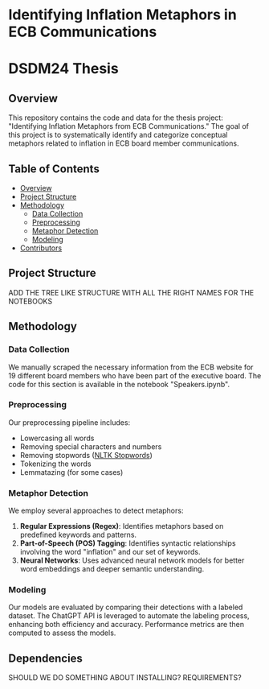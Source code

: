 # Identifying Inflation Metaphors in ECB Communications
# DSDM24 Thesis

## Overview

This repository contains the code and data for the thesis project: "Identifying Inflation Metaphors from ECB Communications." The goal of this project is to systematically identify and categorize conceptual metaphors related to inflation in ECB board member communications.

## Table of Contents

- [Overview](#overview)
- [Project Structure](#project-structure)
- [Methodology](#methodology)
  - [Data Collection](#data-collection)
  - [Preprocessing](#preprocessing)
  - [Metaphor Detection](#metaphor-detection)
  - [Modeling](#modeling)
- [Contributors](#contributors)

## Project Structure

ADD THE TREE LIKE STRUCTURE WITH ALL THE RIGHT NAMES FOR THE NOTEBOOKS

## Methodology

### Data Collection

We manually scraped the necessary information from the ECB website for 19 different board members who have been part of the executive board. The code for this section is available in the notebook "Speakers.ipynb".

### Preprocessing

Our preprocessing pipeline includes:
- Lowercasing all words
- Removing special characters and numbers
- Removing stopwords ([NLTK Stopwords](https://www.nltk.org/search.html?q=stopwords))
- Tokenizing the words
- Lemmatazing (for some cases)

### Metaphor Detection

We employ several approaches to detect metaphors:
1. **Regular Expressions (Regex)**: Identifies metaphors based on predefined keywords and patterns.
2. **Part-of-Speech (POS) Tagging**: Identifies syntactic relationships involving the word "inflation" and our set of keywords.
3. **Neural Networks**: Uses advanced neural network models for better word embeddings and deeper semantic understanding.

### Modeling

Our models are evaluated by comparing their detections with a labeled dataset. The ChatGPT API is leveraged to automate the labeling process, enhancing both efficiency and accuracy. Performance metrics are then computed to assess the models.

## Dependencies
SHOULD WE DO SOMETHING ABOUT INSTALLING? REQUIREMENTS?
